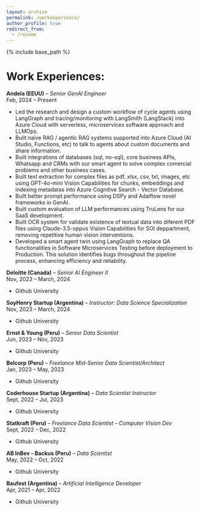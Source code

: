 ```yaml
---
layout: archive
permalink: /workexperience/
author_profile: true
redirect_from:
  - /resume
---
```


{% include base_path %}

# Work Experiences:

**Andela (EEUU)** – _Senior GenAI Engineer_
<br/>Feb, 2024 – Present

- Led the research and design a custom workflow of cycle agents using LangGraph and tracing/monitoring with LangSmith (LangStack) into Azure Cloud with serverless, microservices software approach and LLMOps.
- Built naive RAG / agentic RAG systems supported into Azure Cloud (AI Studio, Functions, etc) to talk to agents about custom documents and share information.
- Built integrations of databases (sql, no-sql), core business APIs, Whatsapp and CRMs with our smart agent to solve complex comercial problems and other business cases.
- Built text extraction for complex files as pdf, xlsx, csv, txt, images, etc using GPT-4o-mini Vision Capabilities for chunks, embeddings and indexing metadatas into Azure Cognitive Search - Vector Database.
- Built better prompt performance using DSPy and Adalflow novel frameworks in GenAI.
- Built custom evaluation of LLM performances using TruLens for our SaaS development.
- Built OCR system for validate existence of textual data into diferent PDF files using Claude-3.5-oppus Vision Capabilities for SOI deppartment, removing repetitive human vision interventions.
- Developed a smart agent twin using LangGraph to replace QA functionalities in Software Microservices Testing before deployment to Production. This solution identifies bugs throughout the pipeline process, enhancing efficiency and reliability.

**Deloitte (Canada)** – _Senior AI Engineer II_
<br/>Nov, 2023 – March, 2024

- Github University

**SoyHenry Startup (Argentina)** – _Instructor: Data Science Specialization_
<br/>Nov, 2023 – March, 2024

- Github University

**Ernst & Young (Peru)** – _Senior Data Scientist_
<br/>Jun, 2023 – Nov, 2023

- Github University

**Belcorp (Peru)** – _Freelance Mid-Senior Data Scientist/Architect_
<br/>Jan, 2023 – May, 2023

- Github University

**Coderhouse Startup (Argentina)** – _Data Scientist Instructor_
<br/>Sept, 2022 – Jul, 2023

- Github University

**Statkraft (Peru)** – _Freelance Data Scientist – Computer Vision Dev_
<br/>Sept, 2022 – Dec, 2022

- Github University

**AB InBev - Backus (Peru)** – _Data Scientist_
<br/>May, 2022 – Oct, 2022

- Github University

**Baufest (Argentina)** – _Artificial Intelligence Developer_
<br/>Apr, 2021 – Apr, 2022

- Github University
